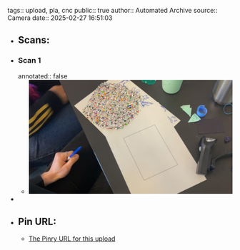 tags:: upload, pla, cnc
public:: true
author:: Automated Archive
source:: Camera
date:: 2025-02-27 16:51:03

- ## Scans:
- ### Scan 1
  annotated:: false
	- ![./assets/scans/2025-02-27T16-51-03-2482.jpg](./assets/scans/2025-02-27T16-51-03-2482.jpg)
-
- ## Pin URL:
	- [The Pinry URL for this upload](https://pinry.petau.net/pins/189/)